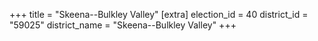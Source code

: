 +++
title = "Skeena--Bulkley Valley"
[extra]
election_id = 40
district_id = "59025"
district_name = "Skeena--Bulkley Valley"
+++

